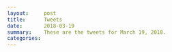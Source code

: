 ```yaml
---
layout:     post
title:      Tweets
date:       2018-03-19
summary:    These are the tweets for March 19, 2018.
categories:
---
```


